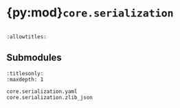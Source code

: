 # {py:mod}`core.serialization`

```{py:module} core.serialization
```

```{autodoc2-docstring} core.serialization
:allowtitles:
```

## Submodules

```{toctree}
:titlesonly:
:maxdepth: 1

core.serialization.yaml
core.serialization.zlib_json
```
